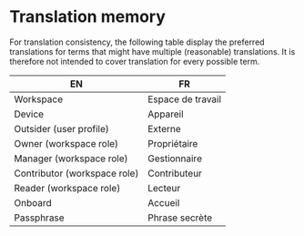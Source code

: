 <!-- Parsec Cloud (https://parsec.cloud) Copyright (c) BUSL-1.1 2016-present Scille SAS -->

# Translation memory

For translation consistency, the following table display the preferred translations for terms that might have multiple (reasonable) translations.
It is therefore not intended to cover translation for every possible term.

| EN                              | FR                 |
|---------------------------------|--------------------|
| Workspace                       | Espace de travail  |
| Device                          | Appareil           |
| Outsider (user profile)         | Externe            |
| Owner (workspace role)          | Propriétaire       |
| Manager (workspace role)        | Gestionnaire       |
| Contributor (workspace role)    | Contributeur       |
| Reader (workspace role)         | Lecteur            |
| Onboard                         | Accueil            |
| Passphrase                      | Phrase secrète     |

